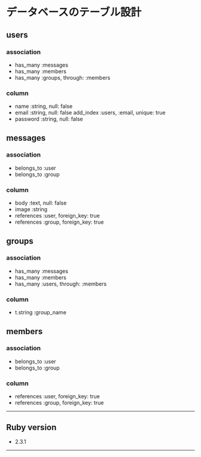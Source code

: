 # データベースのテーブル設計

## users
### association
* has_many :messages
* has_many :members
* has_many :groups, through: :members

### column
* name :string, null: false
* email :string, null: false
  add_index :users, :email, unique: true
* password :string, null: false


## messages
### association
* belongs_to :user
* belongs_to :group

### column
* body :text, null: false
* image :string
* references :user, foreign_key: true
* references :group, foreign_key: true


## groups
### association
* has_many :messages
* has_many :members
* has_many :users, through: :members

### column
* t.string :group_name

## members
### association
* belongs_to :user
* belongs_to :group

### column
* references :user, foreign_key: true
* references :group, foreign_key: true


-------------------------
## Ruby version
* 2.3.1
-------------------------
